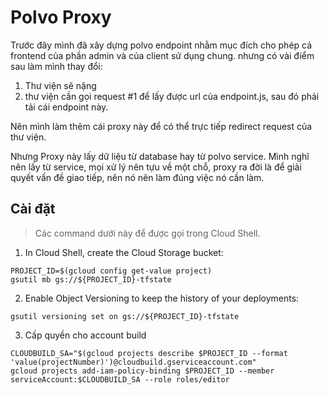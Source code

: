 # Polvo Proxy

Trước đây mình đã xây dựng polvo endpoint nhằm mục đích cho phép cả frontend của phần admin và của client sử dụng chung. nhưng có vài điểm sau làm mình thay đổi:

1. Thư viện sẽ nặng
2. thư viện cần gọi request #1 để lấy được url của endpoint.js, sau đó phải tải cái endpoint này.

Nên mình làm thêm cái proxy này để có thể trực tiếp redirect request của thư viện.

Nhưng Proxy này lấy dữ liệu từ database hay từ polvo service. Mình nghĩ nên lấy từ service, mọi xử lý nên tựu về một chỗ, proxy ra đời là để giải quyết vấn đề giao tiếp, nên nó nên làm đúng việc nó cần làm.

## Cài đặt

> Các command dưới này để được gọi trong Cloud Shell.

1. In Cloud Shell, create the Cloud Storage bucket:

```
PROJECT_ID=$(gcloud config get-value project)
gsutil mb gs://${PROJECT_ID}-tfstate
```

2. Enable Object Versioning to keep the history of your deployments:

```
gsutil versioning set on gs://${PROJECT_ID}-tfstate
```

3. Cấp quyền cho account build

```
CLOUDBUILD_SA="$(gcloud projects describe $PROJECT_ID --format 'value(projectNumber)')@cloudbuild.gserviceaccount.com"
gcloud projects add-iam-policy-binding $PROJECT_ID --member serviceAccount:$CLOUDBUILD_SA --role roles/editor
```
